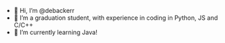- 👋 Hi, I’m @debackerr
- 👀 I’m a graduation student, with experience in coding in Python, JS and C/C++
- 🌱 I’m  currently learning Java!

